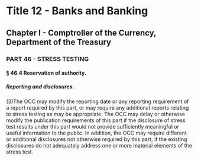 
# Title 12 - Banks and Banking
## Chapter I - Comptroller of the Currency, Department of the Treasury
### PART 46 - STRESS TESTING
#### § 46.4 Reservation of authority.
##### Reporting and disclosures.

(3)The OCC may modify the reporting date or any reporting requirement of a report required by this part, or may require any additional reports relating to stress testing as may be appropriate. The OCC may delay or otherwise modify the publication requirements of this part if the disclosure of stress test results under this part would not provide sufficiently meaningful or useful information to the public. In addition, the OCC may require different or additional disclosures not otherwise required by this part, if the existing disclosures do not adequately address one or more material elements of the stress test.
